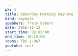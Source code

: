 ```yaml
---
pk: 1
title: Saturday Morning Keynote
kind: keynote
speakers: Tracy Osborn
date: 2016-11-12
start_time: 09:00:00
end_time: 10:15:00
rooms: TRS 1-067
youtube: test
---
```


